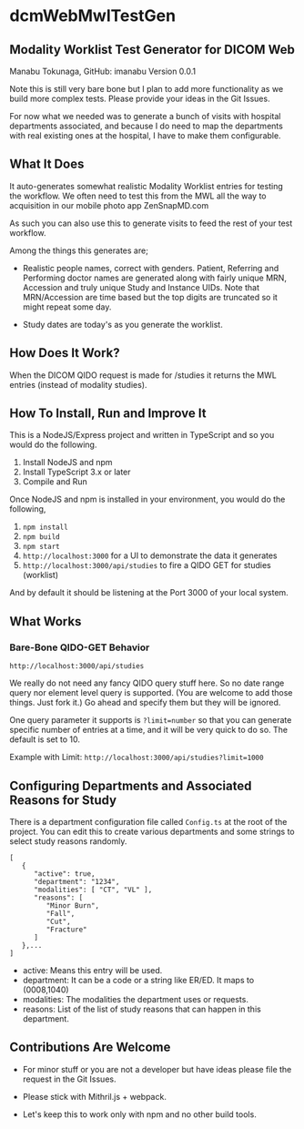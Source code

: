 # dcmWebMwlTestGen

## Modality Worklist Test Generator for DICOM Web

Manabu Tokunaga, GitHub: imanabu
Version 0.0.1

Note this is still very bare bone but I plan to add more functionality as we build more 
complex tests. Please provide your ideas in the Git Issues.

For now what we needed was to generate a bunch of visits with hospital departments associated,
and because I do need to map the departments with real existing ones at the hospital, I have
to make them configurable. 

## What It Does

It auto-generates somewhat realistic Modality Worklist entries for testing the workflow. We often need
to test this from the MWL all the way to acquisition in our mobile photo app ZenSnapMD.com

As such you can also use this to generate visits to feed the rest of your test workflow.

Among the things this generates are;

* Realistic people names, correct with genders. Patient, Referring and Performing doctor names are
  generated along with fairly unique MRN, Accession and truly unique Study and Instance UIDs.
  Note that MRN/Accession are time based but the top digits are truncated so it might repeat some day.
  
* Study dates are today's as you generate the worklist.

## How Does It Work?

When the DICOM QIDO request is made for /studies it returns the MWL entries (instead of modality studies).

## How To Install, Run and Improve It

This is a NodeJS/Express project and written in TypeScript and so you would do the following.

1. Install NodeJS and npm
2. Install TypeScript 3.x or later
3. Compile and Run

Once NodeJS and npm is installed in your environment, you would do the following,

1. `npm install`
2. `npm build`
3. `npm start`
4. `http://localhost:3000` for a UI to demonstrate the data it generates
5. `http://localhost:3000/api/studies` to fire a QIDO GET for studies (worklist)

And by default it should be listening at the Port 3000 of your local system.

## What Works

### Bare-Bone QIDO-GET Behavior

`http://localhost:3000/api/studies`

We really do not need any fancy QIDO query stuff here. So no date range query nor 
element level query is supported. (You are welcome to add those things. Just fork it.)
Go ahead and specify them but they will be ignored.

One query parameter it supports is `?limit=number` so that you can 
generate specific number of entries at a time, and it will be very quick to do so. 
The default is set to 10.

Example with Limit: `http://localhost:3000/api/studies?limit=1000`

## Configuring Departments and Associated Reasons for Study

There is a department configuration file called `Config.ts` at the root of the project.
You can edit this to create various departments and some strings to select study reasons
randomly.

    [
       {
          "active": true,
          "department": "1234",
          "modalities": [ "CT", "VL" ],
          "reasons": [
             "Minor Burn",
             "Fall",
             "Cut",
             "Fracture"
          ]
       },...
    ]
       
* active: Means this entry will be used. 
* department: It can be a code or a string like ER/ED. It maps to (0008,1040)
* modalities: The modalities the department uses or requests.
* reasons: List of the list of study reasons that can happen in this department.

## Contributions Are Welcome

* For minor stuff or you are not a developer but have ideas please file the request in the Git Issues.

* Please stick with Mithril.js + webpack.

* Let's keep this to work only with npm and no other build tools. 
